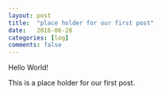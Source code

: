 ```yaml
---
layout: post
title:  "place holder for our first post"
date:   2016-06-28
categories: [log]
comments: false
---
```

Hello World!

This is a place holder for our first post.
